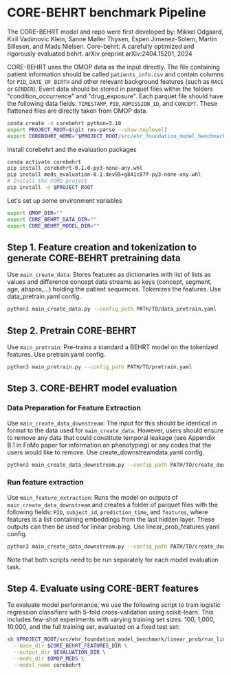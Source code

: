 # CORE-BEHRT benchmark Pipeline
The CORE-BEHRT model and repo were first developed by: Mikkel Odgaard, Kiril Vadimovic Klein, Sanne Møller Thysen, Espen Jimenez-Solem, Martin Sillesen, and Mads Nielsen. Core-behrt: A carefully optimized and rigorously evaluated behrt. arXiv preprint arXiv:2404.15201, 2024

CORE-BEHRT uses the OMOP data as the input directly. The file containing patient information should be called `patients_info.csv` and contain columns for `PID`, `DATE_OF_BIRTH` and other relevant background features (such as `RACE` or `GENDER`). Event data should be stored in parquet files within the folders "condition_occurrence" and "drug_exposure". Each parquet file should have the following data fields: `TIMESTAMP`, `PID`, `ADMISSION_ID`, and `CONCEPT`. These flattened files are directly taken from OMOP data.

```bash
conda create -n corebehrt python=3.10
export PROJECT_ROOT=$(git rev-parse --show-toplevel)
export COREBEHRT_HOME="$PROJECT_ROOT/src/ehr_foundation_model_benchmark/evaluations/corebehrt"
```
Install corebehrt and the evaluation packages
```bash
conda activate corebehrt
pip install corebehrt-0.1.0-py3-none-any.whl
pip install meds_evaluation-0.1.dev95+g841c87f-py3-none-any.whl
# Install the FOMO project
pip install -e $PROJECT_ROOT
```

Let's set up some environment variables
```bash
export OMOP_DIR=""
export CORE_BEHRT_DATA_DIR=""
export CORE_BEHRT_MODEL_DIR=""
```

Step 1. Feature creation and tokenization to generate CORE-BEHRT pretraining data
------------------------
Use `main_create_data`: Stores features as dictionaries with list of lists as values and difference concept data streams as keys (concept, segment, age, abspos,...) holding the patient sequences. Tokenizes the features. Use data_pretrain.yaml config.
```bash
python3 main_create_data.py --config_path PATH/TO/data_pretrain.yaml
```
Step 2. Pretrain CORE-BEHRT
------------------------
Use `main_pretrain`: Pre-trains a standard a BEHRT model on the tokenized features. Use pretrain.yaml config. 
```bash
python3 main_pretrain.py --config_path PATH/TO/pretrain.yaml
```
Step 3. CORE-BEHRT model evaluation
------------------------
### Data Preparation for Feature Extraction
Use `main_create_data_downstream`: The input for this should be identical in format to the data used for `main_create_data`. However, users should ensure to remove any data that could constitute temporal leakage (see Appendix B.1 in FoMo paper for information on phenotyping) or any codes that the users would like to remove. Use create_downstreamdata.yaml config. 
```bash
python3 main_create_data_downstream.py --config_path PATH/TO/create_downstreamdata.yaml
```
### Run feature extraction
Use `main_feature_extraction`: Runs the model on outputs of `main_create_data_downstream` and creates a folder of parquet files with the following fields: `PID`, `subject_id`, `prediction_time`, and `features`, where features is a list containing embeddings from the last hidden layer. These outputs can then be used for linear probing. Use linear_prob_features.yaml config. 
```bash
python3 main_create_data_downstream.py --config_path PATH/TO/create_downstreamdata.yaml
```
Note that both scripts need to be run separately for each model evaluation task. 

Step 4. Evaluate using CORE-BERT features
------------------------
To evaluate model performance, we use the following script to train logistic regression classifiers with 5-fold cross-validation using scikit-learn. 
This includes few-shot experiments with varying training set sizes: 100, 1,000, 10,000, and the full training set, evaluated on a fixed test set: 
```bash
sh $PROJECT_ROOT/src/ehr_foundation_model_benchmark/linear_prob/run_linear_prob_with_few_shots.sh \
  --base_dir $CORE_BEhRT_FEATURES_DIR \
  --output_dir $EVALUATION_DIR \
  --meds_dir $OMOP_MEDS \
  --model_name corebehrt
```
